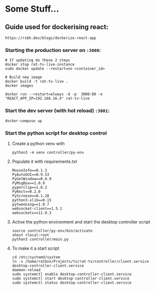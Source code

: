 # Some Stuff...

## Guide used for dockerising react:
`https://rsbh.dev/blogs/dockerize-react-app`

### Starting the production server on `:3000`:
```
# If updating do these 2 steps
docker stop rat-tv-live-instance
sudo docker update --restart=no <container_id>

# Build new image
docker build -t rat-tv-live .
docker images

docker run --restart=always -d -p  3000:80 -e "REACT_APP_IP=192.168.16.4" rat-tv-live
```

### Start the dev server (with hot reload) `:3001`:
```
docker-compose up
```

### Start the python script for desktop control

1. Create a python venv with  
    ```
    python3 -m venv controller/py-env
    ```

2. Populate it with requirements.txt
    ```
    MouseInfo==0.1.3
    PyAutoGUI==0.9.53
    PyGetWindow==0.0.9
    PyMsgBox==1.0.9
    pyperclip==1.8.2
    PyRect==0.2.0
    PyScreeze==0.1.28
    python3-xlib==0.15
    pytweening==1.0.7
    websocket-client==1.5.1
    websockets==11.0.3
    ```
3. Active the python environment and start the desktop controller script
    ```
    source controller/py-env/bin/activate
    xhost +local:root
    python3 controller/main.py
    ```
4. To make it a start script
    ```
    cd /etc/systemd/system
    ln -s /home/ratbox/Projects/tv/rat-tv/controller/client.service  desktop-controller-client.service
    daemon-reload
    sudo systemctl enable desktop-controller-client.service
    sudo systemctl start desktop-controller-client.service
    sudo systemctl status desktop-controller-client.service
    ```